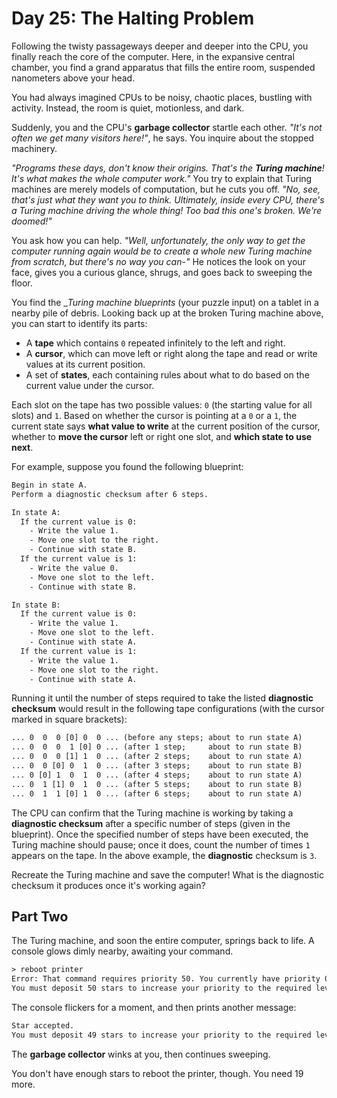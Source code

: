 # Day 25: The Halting Problem

Following the twisty passageways deeper and deeper into the CPU, you finally reach
the core of the computer. Here, in the expansive central chamber, you find a grand
apparatus that fills the entire room, suspended nanometers above your head.

You had always imagined CPUs to be noisy, chaotic places, bustling with activity.
Instead, the room is quiet, motionless, and dark.

Suddenly, you and the CPU's __garbage collector__ startle each other. _"It's not
often we get many visitors here!"_, he says. You inquire about the stopped machinery.

_"Programs these days, don't know their origins. That's the __Turing machine__!
It's what makes the whole computer work."_ You try to explain that Turing machines
are merely models of computation, but he cuts you off. _"No, see, that's just what
they want you to think. Ultimately, inside every CPU, there's a Turing machine
driving the whole thing! Too bad this one's broken. We're doomed!"_

You ask how you can help. _"Well, unfortunately, the only way to get the computer
running again would be to create a whole new Turing machine from scratch, but there's
no way you can-"_ He notices the look on your face, gives you a curious glance,
shrugs, and goes back to sweeping the floor.

You find the __Turing machine blueprints_ (your puzzle input) on a tablet in a
nearby pile of debris. Looking back up at the broken Turing machine above, you
can start to identify its parts:
- A __tape__ which contains ``0`` repeated infinitely to the left and right.
- A __cursor__, which can move left or right along the tape and read or write values
at its current position.
- A set of __states__, each containing rules about what to do based on the current
value under the cursor.

Each slot on the tape has two possible values: ``0`` (the starting value for all
slots) and ``1``. Based on whether the cursor is pointing at a ``0`` or a ``1``,
the current state says __what value to write__ at the current position of the cursor,
whether to __move the cursor__ left or right one slot, and __which state to use
next__.

For example, suppose you found the following blueprint:

```txt
Begin in state A.
Perform a diagnostic checksum after 6 steps.

In state A:
  If the current value is 0:
    - Write the value 1.
    - Move one slot to the right.
    - Continue with state B.
  If the current value is 1:
    - Write the value 0.
    - Move one slot to the left.
    - Continue with state B.

In state B:
  If the current value is 0:
    - Write the value 1.
    - Move one slot to the left.
    - Continue with state A.
  If the current value is 1:
    - Write the value 1.
    - Move one slot to the right.
    - Continue with state A.
```

Running it until the number of steps required to take the listed __diagnostic
checksum__ would result in the following tape configurations (with the cursor
marked in square brackets):

```txt
... 0  0  0 [0] 0  0 ... (before any steps; about to run state A)
... 0  0  0  1 [0] 0 ... (after 1 step;     about to run state B)
... 0  0  0 [1] 1  0 ... (after 2 steps;    about to run state A)
... 0  0 [0] 0  1  0 ... (after 3 steps;    about to run state B)
... 0 [0] 1  0  1  0 ... (after 4 steps;    about to run state A)
... 0  1 [1] 0  1  0 ... (after 5 steps;    about to run state B)
... 0  1  1 [0] 1  0 ... (after 6 steps;    about to run state A)
```

The CPU can confirm that the Turing machine is working by taking a __diagnostic
checksum__ after a specific number of steps (given in the blueprint). Once the
specified number of steps have been executed, the Turing machine should pause;
once it does, count the number of times ``1`` appears on the tape. In the above
example, the __diagnostic__ checksum is ``3``.

Recreate the Turing machine and save the computer! What is the diagnostic checksum
it produces once it's working again?


## Part Two

The Turing machine, and soon the entire computer, springs back to life. A console
glows dimly nearby, awaiting your command.

```txt
> reboot printer
Error: That command requires priority 50. You currently have priority 0.
You must deposit 50 stars to increase your priority to the required level.
```

The console flickers for a moment, and then prints another message:

```txt
Star accepted.
You must deposit 49 stars to increase your priority to the required level.
```

The __garbage collector__ winks at you, then continues sweeping.

You don't have enough stars to reboot the printer, though. You need 19 more.
